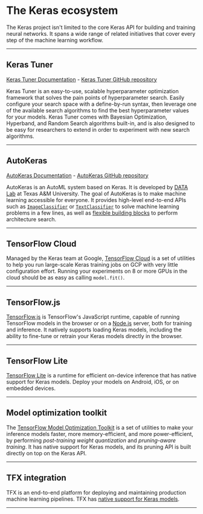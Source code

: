# The Keras ecosystem

The Keras project isn't limited to the core Keras API for building and training neural networks.
It spans a wide range of related initiatives that cover every step of the machine learning workflow.

---

## Keras Tuner

[Keras Tuner Documentation](/keras-tuner/) - [Keras Tuner GitHub repository](https://github.com/keras-team/keras-tuner)


Keras Tuner is an easy-to-use, scalable hyperparameter optimization framework that solves the pain points of hyperparameter search. Easily configure your search space with a define-by-run syntax, then leverage one of the available search algorithms to find the best hyperparameter values for your models. Keras Tuner comes with Bayesian Optimization, Hyperband, and Random Search algorithms built-in, and is also designed to be easy for researchers to extend in order to experiment with new search algorithms.

---

## AutoKeras

[AutoKeras Documentation](https://autokeras.com/) - [AutoKeras GitHub repository](https://github.com/keras-team/autokeras)

AutoKeras is an AutoML system based on Keras. It is developed by [DATA Lab](http://faculty.cs.tamu.edu/xiahu/index.html) at Texas A&M University.
The goal of AutoKeras is to make machine learning accessible for everyone. It provides high-level end-to-end APIs
such as [`ImageClassifier`](https://autokeras.com/tutorial/image_classification/) or
[`TextClassifier`](https://autokeras.com/tutorial/text_classification/) to solve machine learning problems in a few lines,
as well as [flexible building blocks](https://autokeras.com/tutorial/customized/) to perform architecture search.

---

## TensorFlow Cloud

Managed by the Keras team at Google, [TensorFlow Cloud](https://github.com/tensorflow/cloud) is a set of utilities to help you run large-scale
Keras training jobs on GCP with very little configuration effort. Running your experiments on 8 or more GPUs in the cloud
should be as easy as calling `model.fit()`.


---

## TensorFlow.js

[TensorFlow.js](https://www.tensorflow.org/js) is TensorFlow's JavaScript runtime, capable of running TensorFlow models in the browser or on a [Node.js](https://nodejs.org/en/) server,
both for training and inference. It natively supports loading Keras models, including the ability to fine-tune or retrain your Keras models directly in the browser.


---

## TensorFlow Lite

[TensorFlow Lite](https://www.tensorflow.org/lite) is a runtime for efficient on-device inference that has native support for Keras models.
Deploy your models on Android, iOS, or on embedded devices.


---

## Model optimization toolkit

The [TensorFlow Model Optimization Toolkit](https://www.tensorflow.org/model_optimization) is a set of utilities to make your inference models faster, more memory-efficient,
and more power-efficient, by performing *post-training weight quantization* and *pruning-aware training*.
It has native support for Keras models, and its pruning API is built directly on top on the Keras API.


---

## TFX integration

TFX is an end-to-end platform for deploying and maintaining production machine learning pipelines.
TFX has [native support for Keras models](https://www.tensorflow.org/tfx/guide/keras).


---



